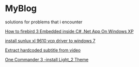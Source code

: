 # MyBlog
solutions for problems that i encounter 



  [How to firebird 3 Embedded  inside C# .Net App On Windows XP ](https://github.com/blackholeearth/MyBlog/blob/master/Firebird%203%20Embed%20App%20%20on%20WinXp.md)  
  
 [install sunlux xl 9610 vcp driver to windows 7 ](https://github.com/blackholeearth/MyBlog/blob/master/sunlux%20xl9610%20vcomport%20driver%2064bit%20for%20win7.md)  



 [Extract hardcoded subtitle from video](https://github.com/blackholeearth/MyBlog/blob/master/Extract%20hardcoded%20subtitle%20from%20video.md)
 
 

 [One Commander 3 -install Light_2 Theme ](Light2/OneCommander3_install_Light_2_Theme.md)
